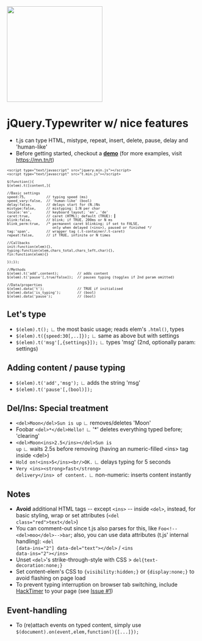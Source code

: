 
<img height="250" width="250" src="https://mn.tn/dev/t.js/t.js.1.png"/>

jQuery.Typewriter w/ nice features
===
* t.js can type HTML, mistype, repeat, insert, delete, pause, delay and 'human-like'
* Before getting started, checkout a <strong><a href="//rawgit.com/mntn-dev/t.js/master/demo.htm">demo</a></strong> (for more examples, visit <a href="https://mn.tn/t">https://mn.tn/t</a>)

<pre style="font-size:x-small">
&lt;script type="text/javascript" src="jquery.min.js"&gt;&lt;/script&gt;
&lt;script type="text/javascript" src="t.min.js"&gt;&lt;/script&gt;

$(function(){
$(elem).t([content,]{

//Basic settings
speed:75,          // typing speed (ms)
speed_vary:false,  // 'human-like' (bool)
delay:false,       // delays start for (N.)Ns
mistype:false,     // mistyping: 1:N per char
locale:'en',       // keyboard layout; 'en', 'de'
caret:true,        // caret (HTML); default (TRUE): ▎
blink:false,       // blink; if TRUE, 200ms or N ms
blink_perm:true,   /* permanent caret blinking; if set to FALSE, 
                      only when delayed (&lt;ins&gt;), paused or finished */
tag:'span',        // wrapper tag (.t-container/.t-caret)
repeat:false,      // if TRUE, infinite or N times

//Callbacks
init:function(elem){}, 
typing:function(elem,chars_total,chars_left,char){},
fin:function(elem){}

});});

//Methods
$(elem).t('add',content);         // adds content
$(elem).t('pause'[,true/false]);  // pauses typing (toggles if 2nd param omitted)

//Data/properties
$(elem).data('t');                // TRUE if initialised
$(elem).data('is_typing');        // (bool)
$(elem).data('pause');            // (bool)
</pre>
Let's type
---
* <code>$(elem).t();</code> ∟ the most basic usage; reads elem's <code>.html()</code>, types
* <code>$(elem).t({speed:30[,..]});</code> ∟ same as above but with settings
* <code>$(elem).t('msg'[,{settings}]);</code> ∟ types 'msg' (2nd, optionally param: settings)

Adding content / pause typing
----
* <code>$(elem).t('add','msg');</code> ∟ adds the string 'msg'
* <code>$(elem).t('pause'[,(bool)]);</code>

Del/Ins: Special treatment
-----
* <code>&lt;del&gt;Moon&lt;/del&gt;Sun is up</code> ∟ removes/deletes 'Moon'
* Foobar <code>&lt;del&gt;&#42;&lt;/del&gt;Hello!</code> ∟ '*' deletes everything typed before; 'clearing'
* <code>&lt;del&gt;Moon&lt;ins&gt;2.5&lt;/ins&gt;&lt;/del&gt;Sun is up</code> ∟  waits 2.5s before removing (having an numeric-filled &lt;ins&gt; tag inside &lt;del&gt;)
* <code>Hold on!&lt;ins&gt;5&lt;/ins&gt;&lt;br/&gt;OK.</code> ∟ delays typing for 5 seconds
* <code>Very &lt;ins&gt;&lt;strong&gt;fast&lt;/strong&gt; delivery&lt;/ins&gt; of content.</code> ∟ non-numeric: inserts content instantly

Notes
----
* <strong>Avoid</strong> additional HTML tags -- except <code>&lt;ins&gt;</code> -- inside <code>&lt;del&gt;</code>, instead, for basic styling, wrap or set attributes (<code>&lt;del class="red"&gt;text&lt;/del&gt;</code>)
* You can comment-out since t.js also parses for this, like <code>Foo&lt;!--&lt;del&gt;moo&lt;/del&gt;--&gt;bar</code>;
also, you can use data attributes (t.js' internal handling): <code>&lt;del [data-ins="2"] data-del="text"&gt;&lt;/del&gt;</code> / <code>&lt;ins data-ins="2"&gt;&lt;/ins&gt;</code>
* Unset <code>&lt;del&gt;</code>'s strike-through-style with CSS > <code>del{text-decoration:none;}</code>
* Set content-elem's CSS to <code>{visibility:hidden;}</code> or <code>{display:none;}</code> to avoid flashing on page load
* To prevent typing interruption on browser tab switching, include [HackTimer](https://github.com/turuslan/HackTimer) to your page (see [Issue #1](https://github.com/mntn-dev/t.js/issues/1))

Event-handling
----
* To (re)attach events on typed content, simply use <code>$(document).on(event,elem,function(){[...]});</code>


